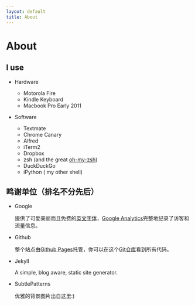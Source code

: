 ```yaml
---
layout: default
title: About
---
```


About
=====


I use
------
* Hardware

    * Motorola Fire
    * Kindle Keyboard
    * Macbook Pro Early 2011

* Software

    * Textmate
    * Chrome Canary
    * Alfred
    * iTerm2
    * Dropbox
    * zsh (and the great [oh-my-zsh][ohmyzsh])
    * DuckDuckGo
    * iPython ( my other shell)

[ohmyzsh]: https://github.com/robbyrussell/oh-my-zsh

鸣谢单位（排名不分先后）
----
* Google

  提供了可爱美丽而且免费的[英文字体][webfont]，[Google Analytics][googleanalytics]完整地纪录了访客和流量信息。

* Github

  整个站点由[Github Pages][githubpages]托管，你可以在这个[Git仓库][gitrepo]看到所有代码。

* Jekyll

  A simple, blog aware, static site generator.

* SubtlePatterns

  优雅的背景图片出自这里:)

[webfont]: http://www.google.com/webfonts/specimen/Bitter
[googleanalytics]: https://www.google.com/analytics/
[githubpages]: http://pages.github.com/ "Github Pages"
[gitrepo]: http://github.com/seansay/seansay.github.com
[jekyll]: https://github.com/mojombo/jekyll "Jekyll"
